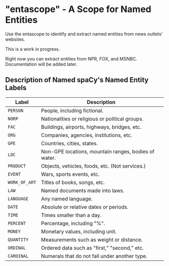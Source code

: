 # "entascope" - A Scope for Named Entities

Use the entascope to identify and extract named entities from news outlets' websites. 

This is a work in progress. 

Right now you can extract entities from NPR, FOX, and MSNBC. Documentation will be added later.

## Description of Named spaCy's Named Entity Labels

| Label  | Description |
| ------------- | ------------- |
| `PERSON`  | People, including fictional.  |
| `NORP`  | Nationalities or religious or political groups.  |
| `FAC` | Buildings, airports, highways, bridges, etc. |
| `ORG` | Companies, agencies, institutions, etc. |
| `GPE` | Countries, cities, states. |
| `LOC` | Non-GPE locations, mountain ranges, bodies of water. |
| `PRODUCT` | Objects, vehicles, foods, etc. (Not services.) |
| `EVENT` | Wars, sports events, etc. |
| `WORK_OF_ART` | Titles of books, songs, etc. |
| `LAW` | Named documents made into laws. |
| `LANGUAGE` | Any named language. |
| `DATE` | Absolute or relative dates or periods. |
| `TIME` | Times smaller than a day. |
| `PERCENT` | Percentage, including "%". |
| `MONEY` | Monetary values, including unit. |
| `QUANTITY` | Measurements such as weight or distance. |
| `ORDINAL` | Ordered data such as "first," "second," etc. |
| `CARDINAL` | Numerals that do not fall under another type. |
